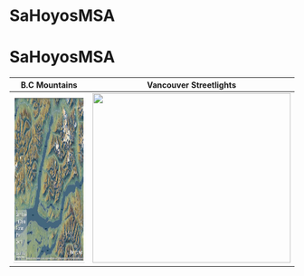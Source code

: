 ﻿# SaHoyosMSA
# SaHoyosMSA
B.C Mountains             |  Vancouver Streetlights
:-------------------------:|:-------------------------:
<img src="https://github.com/sahoyosso/SaHoyosMSA/blob/main/images/maps/Map_BCmountians.png" width="350" height="300"> | <img src="https://github.com/sahoyosso/SaHoyosMSA/blob/main/images/maps/Sarah_day1points2020.png" width="350" height="300">

